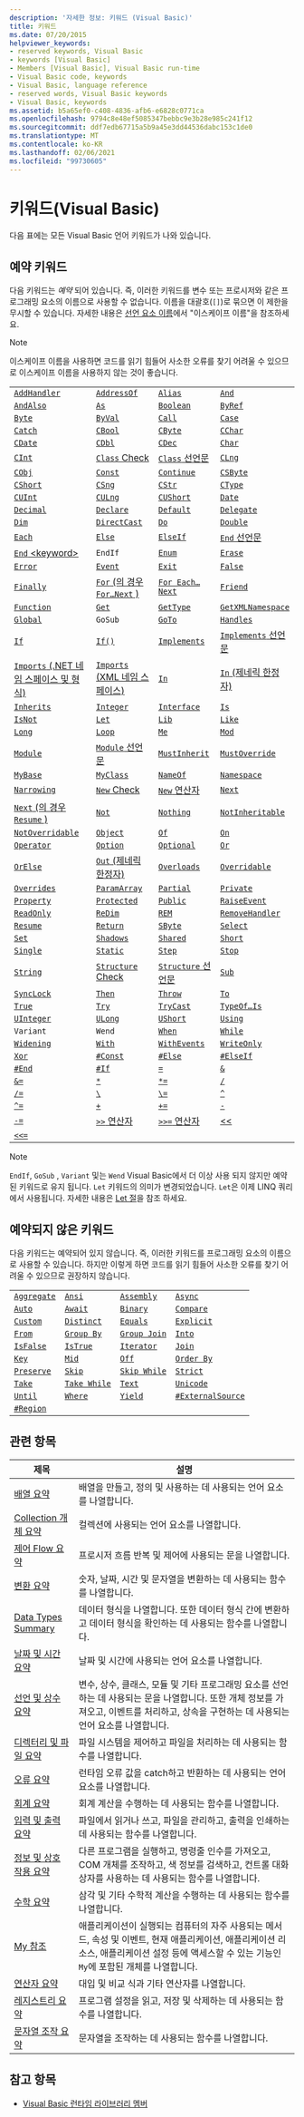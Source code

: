 ```yaml
---
description: '자세한 정보: 키워드 (Visual Basic)'
title: 키워드
ms.date: 07/20/2015
helpviewer_keywords:
- reserved keywords, Visual Basic
- keywords [Visual Basic]
- Members [Visual Basic], Visual Basic run-time
- Visual Basic code, keywords
- Visual Basic, language reference
- reserved words, Visual Basic keywords
- Visual Basic, keywords
ms.assetid: b5a65ef0-c408-4836-afb6-e6828c0771ca
ms.openlocfilehash: 9794c8e48ef5085347bebbc9e3b28e985c241f12
ms.sourcegitcommit: ddf7edb67715a5b9a45e3dd44536dabc153c1de0
ms.translationtype: MT
ms.contentlocale: ko-KR
ms.lasthandoff: 02/06/2021
ms.locfileid: "99730605"
---
```

# <a name="keywords-visual-basic"></a>키워드(Visual Basic)

다음 표에는 모든 Visual Basic 언어 키워드가 나와 있습니다.

## <a name="reserved-keywords"></a>예약 키워드

다음 키워드는 *예약* 되어 있습니다. 즉, 이러한 키워드를 변수 또는 프로시저와 같은 프로그래밍 요소의 이름으로 사용할 수 없습니다. 이름을 대괄호(`[]`)로 묶으면 이 제한을 무시할 수 있습니다. 자세한 내용은 [선언 요소 이름](../../programming-guide/language-features/declared-elements/declared-element-names.md)에서 "이스케이프 이름"을 참조하세요.

> [!NOTE]
> 이스케이프 이름을 사용하면 코드를 읽기 힘들어 사소한 오류를 찾기 어려울 수 있으므로 이스케이프 이름을 사용하지 않는 것이 좋습니다.

|||||
|---|---|---|---|
|[`AddHandler`](../statements/addhandler-statement.md)|[`AddressOf`](../operators/addressof-operator.md)|[`Alias`](../statements/alias-clause.md)|[`And`](../operators/and-operator.md)|
|[`AndAlso`](../operators/andalso-operator.md)|[`As`](../statements/as-clause.md)|[`Boolean`](../data-types/boolean-data-type.md)|[`ByRef`](../modifiers/byref.md)|
|[`Byte`](../data-types/byte-data-type.md)|[`ByVal`](../modifiers/byval.md)|[`Call`](../statements/call-statement.md)|[`Case`](../statements/select-case-statement.md)|
|[`Catch`](../statements/try-catch-finally-statement.md)|[`CBool`](../functions/type-conversion-functions.md)|[`CByte`](../functions/type-conversion-functions.md)|[`CChar`](../functions/type-conversion-functions.md)|
|[`CDate`](../functions/type-conversion-functions.md)|[`CDbl`](../functions/type-conversion-functions.md)|[`CDec`](../functions/type-conversion-functions.md)|[`Char`](../data-types/char-data-type.md)|
|[`CInt`](../functions/type-conversion-functions.md)|[`Class` Check](../statements/type-list.md)|[`Class` 선언문](../statements/class-statement.md)|[`CLng`](../functions/type-conversion-functions.md)|
|[`CObj`](../functions/type-conversion-functions.md)|[`Const`](../statements/const-statement.md)|[`Continue`](../statements/continue-statement.md)|[`CSByte`](../functions/type-conversion-functions.md)|
|[`CShort`](../functions/type-conversion-functions.md)|[`CSng`](../functions/type-conversion-functions.md)|[`CStr`](../functions/type-conversion-functions.md)|[`CType`](../functions/type-conversion-functions.md)|
|[`CUInt`](../functions/type-conversion-functions.md)|[`CULng`](../functions/type-conversion-functions.md)|[`CUShort`](../functions/type-conversion-functions.md)|[`Date`](../data-types/date-data-type.md)|
|[`Decimal`](../data-types/decimal-data-type.md)|[`Declare`](../statements/declare-statement.md)|[`Default`](../modifiers/default.md)|[`Delegate`](../statements/delegate-statement.md)|
|[`Dim`](../statements/dim-statement.md)|[`DirectCast`](../operators/directcast-operator.md)|[`Do`](../statements/do-loop-statement.md)|[`Double`](../data-types/double-data-type.md)|
|[`Each`](../statements/for-each-next-statement.md)|[`Else`](../statements/else-statement.md)|[`ElseIf`](../statements/if-then-else-statement.md)|[`End` 선언문](../statements/end-statement.md)|
|[`End` \<keyword>](../statements/end-keyword-statement.md)|`EndIf`|[`Enum`](../statements/enum-statement.md)|[`Erase`](../statements/erase-statement.md)|
|[`Error`](../statements/on-error-statement.md)|[`Event`](../statements/event-statement.md)|[`Exit`](../statements/exit-statement.md)|[`False`](../data-types/boolean-data-type.md)|
|[`Finally`](../statements/try-catch-finally-statement.md)|[`For` (의 경우 `For…Next` )](../statements/for-next-statement.md)|[`For Each…Next`](../statements/for-each-next-statement.md)|[`Friend`](../modifiers/friend.md)|
|[`Function`](../statements/function-statement.md)|[`Get`](../statements/get-statement.md)|[`GetType`](../operators/gettype-operator.md)|[`GetXMLNamespace`](../operators/getxmlnamespace-operator.md)|
|[`Global`](../../programming-guide/program-structure/namespaces.md)|`GoSub`|[`GoTo`](../statements/goto-statement.md)|[`Handles`](../statements/handles-clause.md)|
|[`If`](../statements/if-then-else-statement.md)|[`If()`](../operators/if-operator.md)|[`Implements`](../statements/implements-clause.md)|[`Implements` 선언문](../statements/implements-statement.md)|
|[`Imports` (.NET 네임 스페이스 및 형식)](../statements/imports-statement-net-namespace-and-type.md)|[`Imports` (XML 네임 스페이스)](../statements/imports-statement-xml-namespace.md)|[`In`](../statements/in-clause.md)|[`In` (제네릭 한정자)](../modifiers/in-generic-modifier.md)|
|[`Inherits`](../statements/inherits-statement.md)|[`Integer`](../data-types/integer-data-type.md)|[`Interface`](../statements/interface-statement.md)|[`Is`](../operators/is-operator.md)|
|[`IsNot`](../operators/isnot-operator.md)|[`Let`](../queries/let-clause.md)|[`Lib`](../statements/declare-statement.md)|[`Like`](../operators/like-operator.md)|
|[`Long`](../data-types/long-data-type.md)|[`Loop`](../statements/do-loop-statement.md)|[`Me`](../../programming-guide/program-structure/me-my-mybase-and-myclass.md)|[`Mod`](../operators/mod-operator.md)|
|[`Module`](../modifiers/module-keyword.md)|[`Module` 선언문](../statements/module-statement.md)|[`MustInherit`](../modifiers/mustinherit.md)|[`MustOverride`](../modifiers/mustoverride.md)|
|[`MyBase`](../../programming-guide/language-features/objects-and-classes/inheritance-basics.md)|[`MyClass`](../../programming-guide/language-features/objects-and-classes/inheritance-basics.md)|[`NameOf`](../operators/nameof.md)|[`Namespace`](../statements/namespace-statement.md)|
|[`Narrowing`](../modifiers/narrowing.md)|[`New` Check](../statements/type-list.md)|[`New` 연산자](../operators/new-operator.md)|[`Next`](../statements/for-next-statement.md)|
|[`Next` (의 경우 `Resume` )](../statements/resume-statement.md)|[`Not`](../operators/not-operator.md)|[`Nothing`](../nothing.md)|[`NotInheritable`](../modifiers/notinheritable.md)|
|[`NotOverridable`](../modifiers/notoverridable.md)|[`Object`](../data-types/object-data-type.md)|[`Of`](../statements/of-clause.md)|[`On`](../../misc/on.md)|
|[`Operator`](../statements/operator-statement.md)|[`Option`](../statements/option-keyword-statement.md)|[`Optional`](../modifiers/optional.md)|[`Or`](../operators/or-operator.md)|
|[`OrElse`](../operators/orelse-operator.md)|[`Out` (제네릭 한정자)](../modifiers/out-generic-modifier.md)|[`Overloads`](../modifiers/overloads.md)|[`Overridable`](../modifiers/overridable.md)|
|[`Overrides`](../modifiers/overrides.md)|[`ParamArray`](../modifiers/paramarray.md)|[`Partial`](../modifiers/partial.md)|[`Private`](../modifiers/private.md)|
|[`Property`](../statements/property-statement.md)|[`Protected`](../modifiers/protected.md)|[`Public`](../modifiers/public.md)|[`RaiseEvent`](../statements/raiseevent-statement.md)|
|[`ReadOnly`](../modifiers/readonly.md)|[`ReDim`](../statements/redim-statement.md)|[`REM`](../statements/rem-statement.md)|[`RemoveHandler`](../statements/removehandler-statement.md)|
|[`Resume`](../statements/resume-statement.md)|[`Return`](../statements/return-statement.md)|[`SByte`](../data-types/sbyte-data-type.md)|[`Select`](../statements/select-case-statement.md)|
[`Set`](../statements/set-statement.md)|[`Shadows`](../modifiers/shadows.md)|[`Shared`](../modifiers/shared.md)|[`Short`](../data-types/short-data-type.md)|
|[`Single`](../data-types/single-data-type.md)|[`Static`](../modifiers/static.md)|[`Step`](../statements/for-next-statement.md)|[`Stop`](../statements/stop-statement.md)|
|[`String`](../data-types/string-data-type.md)|[`Structure` Check](../statements/type-list.md)|[`Structure` 선언문](../statements/structure-statement.md)|[`Sub`](../statements/sub-statement.md)|
|[`SyncLock`](../statements/synclock-statement.md)|[`Then`](../statements/then-statement.md)|[`Throw`](../statements/throw-statement.md)|[`To`](../statements/for-next-statement.md)|
|[`True`](../data-types/boolean-data-type.md)|[`Try`](../statements/try-catch-finally-statement.md)|[`TryCast`](../operators/trycast-operator.md)|[`TypeOf…Is`](../operators/typeof-operator.md)|
|[`UInteger`](../data-types/uinteger-data-type.md)|[`ULong`](../data-types/ulong-data-type.md)|[`UShort`](../data-types/ushort-data-type.md)|[`Using`](../statements/using-statement.md)|
|`Variant`|`Wend`|[`When`](../statements/try-catch-finally-statement.md)|[`While`](../statements/while-end-while-statement.md)|
[`Widening`](../modifiers/widening.md)|[`With`](../statements/with-end-with-statement.md)|[`WithEvents`](../modifiers/withevents.md)|[`WriteOnly`](../modifiers/writeonly.md)|
[`Xor`](../operators/xor-operator.md)|[`#Const`](../directives/const-directive.md)|[`#Else`](../directives/if-then-else-directives.md)|[`#ElseIf`](../directives/if-then-else-directives.md)|
|[`#End`](../directives/if-then-else-directives.md)|[`#If`](../directives/if-then-else-directives.md)|[`=`](../operators/assignment-operator.md)|[`&`](../operators/concatenation-operator.md)|
|[`&=`](../operators/and-assignment-operator.md)|[`*`](../operators/multiplication-operator.md)|[`*=`](../operators/multiplication-assignment-operator.md)|[`/`](../operators/floating-point-division-operator.md)|
[`/=`](../operators/floating-point-division-assignment-operator.md)|[`\`](../operators/integer-division-operator.md)|[`\=`](../operators/integer-division-assignment-operator.md)|[`^`](../operators/exponentiation-operator.md)|
|[`^=`](../operators/exponentiation-assignment-operator.md)|[`+`](../operators/addition-operator.md)|[`+=`](../operators/addition-assignment-operator.md)|[`-`](../operators/subtraction-operator.md)|
|[`-=`](../operators/subtraction-assignment-operator.md)|[`>>` 연산자](../operators/right-shift-operator.md)|[`>>=` 연산자](../operators/right-shift-assignment-operator.md)|[<<](../operators/left-shift-operator.md)|
|[`<<=`](../operators/left-shift-assignment-operator.md)|

> [!NOTE]
> `EndIf`, `GoSub` , `Variant` 및는 `Wend` Visual Basic에서 더 이상 사용 되지 않지만 예약 된 키워드로 유지 됩니다. `Let` 키워드의 의미가 변경되었습니다. `Let`은 이제 LINQ 쿼리에서 사용됩니다. 자세한 내용은 [Let 절](../queries/let-clause.md)을 참조 하세요.

## <a name="unreserved-keywords"></a>예약되지 않은 키워드

다음 키워드는 예약되어 있지 않습니다. 즉, 이러한 키워드를 프로그래밍 요소의 이름으로 사용할 수 있습니다. 하지만 이렇게 하면 코드를 읽기 힘들어 사소한 오류를 찾기 어려울 수 있으므로 권장하지 않습니다.

|||||
|---|---|---|---|
|[`Aggregate`](../queries/aggregate-clause.md)|[`Ansi`](../modifiers/ansi.md)|[`Assembly`](../modifiers/assembly.md)|[`Async`](../modifiers/async.md)|
|[`Auto`](../modifiers/auto.md)|[`Await`](../operators/await-operator.md)|[`Binary`](../statements/option-compare-statement.md)|[`Compare`](../statements/option-compare-statement.md)|
|[`Custom`](../statements/event-statement.md)|[`Distinct`](../queries/distinct-clause.md)|[`Equals`](../queries/equals-clause.md)|[`Explicit`](../statements/option-explicit-statement.md)|
|[`From`](../queries/from-clause.md)|[`Group By`](../queries/group-by-clause.md)|[`Group Join`](../queries/group-join-clause.md)|[`Into`](../statements/into-clause.md)|
|[`IsFalse`](../operators/isfalse-operator.md)|[`IsTrue`](../operators/istrue-operator.md)|[`Iterator`](../modifiers/iterator.md)|[`Join`](../queries/join-clause.md)|
|[`Key`](../modifiers/key.md)|[`Mid`](../statements/mid-statement.md)|[`Off`](../../misc/off.md)|[`Order By`](../queries/order-by-clause.md)|
|[`Preserve`](../statements/redim-statement.md)|[`Skip`](../queries/skip-clause.md)|[`Skip While`](../queries/skip-while-clause.md)|[`Strict`](../statements/option-strict-statement.md)|
|[`Take`](../queries/take-clause.md)|[`Take While`](../queries/take-while-clause.md)|[`Text`](../statements/option-compare-statement.md)|[`Unicode`](../modifiers/unicode.md)|
|[`Until`](../statements/do-loop-statement.md)|[`Where`](../queries/where-clause.md)|[`Yield`](../statements/yield-statement.md)|[`#ExternalSource`](../directives/externalsource-directive.md)|
|[`#Region`](../directives/region-directive.md)||||

## <a name="related-topics"></a>관련 항목  
  
|제목|설명|  
|-----------|-----------------|  
|[배열 요약](arrays-summary.md)|배열을 만들고, 정의 및 사용하는 데 사용되는 언어 요소를 나열합니다.|  
|[Collection 개체 요약](collection-object-summary.md)|컬렉션에 사용되는 언어 요소를 나열합니다.|  
|[제어 Flow 요약](control-flow-summary.md)|프로시저 흐름 반복 및 제어에 사용되는 문을 나열합니다.|  
|[변환 요약](conversion-summary.md)|숫자, 날짜, 시간 및 문자열을 변환하는 데 사용되는 함수를 나열합니다.|  
|[Data Types Summary](data-types-summary.md)|데이터 형식을 나열합니다. 또한 데이터 형식 간에 변환하고 데이터 형식을 확인하는 데 사용되는 함수를 나열합니다.|  
|[날짜 및 시간 요약](dates-and-times-summary.md)|날짜 및 시간에 사용되는 언어 요소를 나열합니다.|  
|[선언 및 상수 요약](declarations-and-constants-summary.md)|변수, 상수, 클래스, 모듈 및 기타 프로그래밍 요소를 선언하는 데 사용되는 문을 나열합니다. 또한 개체 정보를 가져오고, 이벤트를 처리하고, 상속을 구현하는 데 사용되는 언어 요소를 나열합니다.|  
|[디렉터리 및 파일 요약](directories-and-files-summary.md)|파일 시스템을 제어하고 파일을 처리하는 데 사용되는 함수를 나열합니다.|  
|[오류 요약](errors-summary.md)|런타임 오류 값을 catch하고 반환하는 데 사용되는 언어 요소를 나열합니다.|  
|[회계 요약](financial-summary.md)|회계 계산을 수행하는 데 사용되는 함수를 나열합니다.|  
|[입력 및 출력 요약](input-and-output-summary.md)|파일에서 읽거나 쓰고, 파일을 관리하고, 출력을 인쇄하는 데 사용되는 함수를 나열합니다.|  
|[정보 및 상호 작용 요약](information-and-interaction-summary.md)|다른 프로그램을 실행하고, 명령줄 인수를 가져오고, COM 개체를 조작하고, 색 정보를 검색하고, 컨트롤 대화 상자를 사용하는 데 사용되는 함수를 나열합니다.|  
|[수학 요약](math-summary.md)|삼각 및 기타 수학적 계산을 수행하는 데 사용되는 함수를 나열합니다.|  
|[My 참조](my-reference.md)|애플리케이션이 실행되는 컴퓨터의 자주 사용되는 메서드, 속성 및 이벤트, 현재 애플리케이션, 애플리케이션 리소스, 애플리케이션 설정 등에 액세스할 수 있는 기능인 `My`에 포함된 개체를 나열합니다.|  
|[연산자 요약](operators-summary.md)|대입 및 비교 식과 기타 연산자를 나열합니다.|  
|[레지스트리 요약](registry-summary.md)|프로그램 설정을 읽고, 저장 및 삭제하는 데 사용되는 함수를 나열합니다.|  
|[문자열 조작 요약](string-manipulation-summary.md)|문자열을 조작하는 데 사용되는 함수를 나열합니다.|  

## <a name="see-also"></a>참고 항목

- [Visual Basic 런타임 라이브러리 멤버](../runtime-library-members.md)
